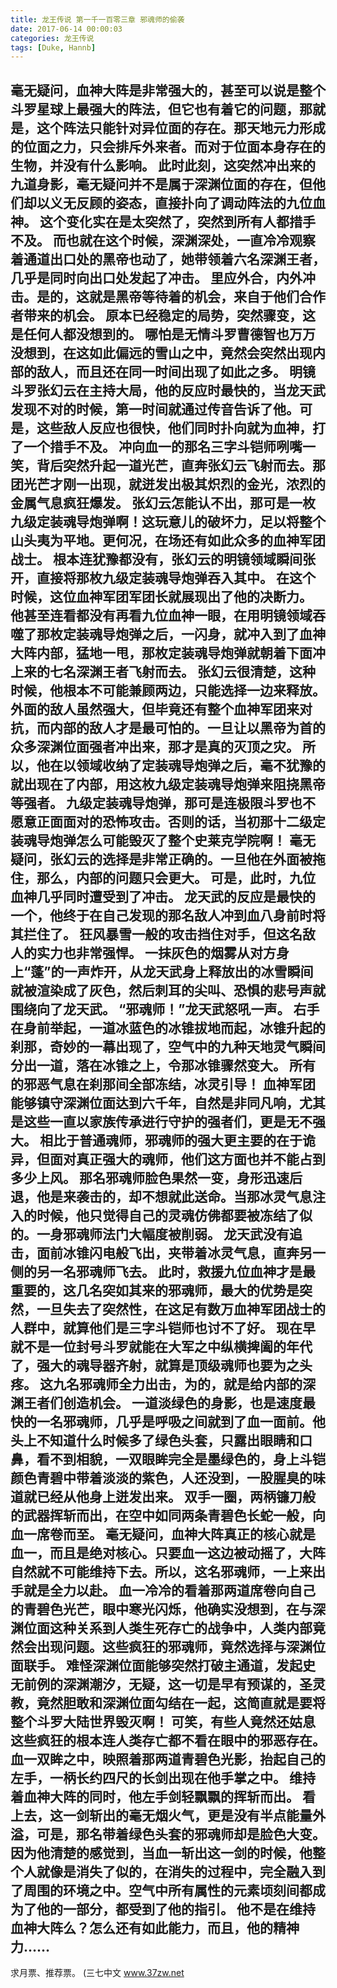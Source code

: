 ```yaml
---
title: 龙王传说 第一千一百零三章 邪魂师的偷袭
date: 2017-06-14 00:00:03
categories: 龙王传说
tags: [Duke, Hannb]
---
```


毫无疑问，血神大阵是非常强大的，甚至可以说是整个斗罗星球上最强大的阵法，但它也有着它的问题，那就是，这个阵法只能针对异位面的存在。那天地元力形成的位面之力，只会排斥外来者。而对于位面本身存在的生物，并没有什么影响。
此时此刻，这突然冲出来的九道身影，毫无疑问并不是属于深渊位面的存在，但他们却以义无反顾的姿态，直接扑向了调动阵法的九位血神。
这个变化实在是太突然了，突然到所有人都措手不及。
而也就在这个时候，深渊深处，一直冷冷观察着通道出口处的黑帝也动了，她带领着六名深渊王者，几乎是同时向出口处发起了冲击。
里应外合，内外冲击。是的，这就是黑帝等待着的机会，来自于他们合作者带来的机会。
原本已经稳定的局势，突然骤变，这是任何人都没想到的。
哪怕是无情斗罗曹德智也万万没想到，在这如此偏远的雪山之中，竟然会突然出现内部的敌人，而且还在同一时间出现了如此之多。
明镜斗罗张幻云在主持大局，他的反应时最快的，当龙天武发现不对的时候，第一时间就通过传音告诉了他。可是，这些敌人反应也很快，他们同时扑向就为血神，打了一个措手不及。
冲向血一的那名三字斗铠师咧嘴一笑，背后突然升起一道光芒，直奔张幻云飞射而去。那团光芒才刚一出现，就迸发出极其炽烈的金光，浓烈的金属气息疯狂爆发。
张幻云怎能认不出，那可是一枚九级定装魂导炮弹啊！这玩意儿的破坏力，足以将整个山头夷为平地。更何况，在场还有如此众多的血神军团战士。
根本连犹豫都没有，张幻云的明镜领域瞬间张开，直接将那枚九级定装魂导炮弹吞入其中。
在这个时候，这位血神军团军团长就展现出了他的决断力。
他甚至连看都没有再看九位血神一眼，在用明镜领域吞噬了那枚定装魂导炮弹之后，一闪身，就冲入到了血神大阵内部，猛地一甩，那枚定装魂导炮弹就朝着下面冲上来的七名深渊王者飞射而去。
张幻云很清楚，这种时候，他根本不可能兼顾两边，只能选择一边来释放。外面的敌人虽然强大，但毕竟还有整个血神军团来对抗，而内部的敌人才是最可怕的。一旦让以黑帝为首的众多深渊位面强者冲出来，那才是真的灭顶之灾。
所以，他在以领域收纳了定装魂导炮弹之后，毫不犹豫的就出现在了内部，用这枚九级定装魂导炮弹来阻挠黑帝等强者。
九级定装魂导炮弹，那可是连极限斗罗也不愿意正面面对的恐怖攻击。否则的话，当初那十二级定装魂导炮弹怎么可能毁灭了整个史莱克学院啊！
毫无疑问，张幻云的选择是非常正确的。一旦他在外面被拖住，那么，内部的问题只会更大。
可是，此时，九位血神几乎同时遭受到了冲击。
龙天武的反应是最快的一个，他终于在自己发现的那名敌人冲到血八身前时将其拦住了。
狂风暴雪一般的攻击挡住对手，但这名敌人的实力也非常强悍。
一抹灰色的烟雾从对方身上“蓬”的一声炸开，从龙天武身上释放出的冰雪瞬间就被渲染成了灰色，然后刺耳的尖叫、恐惧的悲号声就围绕向了龙天武。
“邪魂师！”龙天武怒吼一声。
右手在身前举起，一道冰蓝色的冰锥拔地而起，冰锥升起的刹那，奇妙的一幕出现了，空气中的九种天地灵气瞬间分出一道，落在冰锥之上，令那冰锥骤然变大。
所有的邪恶气息在刹那间全部冻结，冰灵引导！
血神军团能够镇守深渊位面达到六千年，自然是非同凡响，尤其是这些一直以家族传承进行守护的强者们，更是无不强大。
相比于普通魂师，邪魂师的强大更主要的在于诡异，但面对真正强大的魂师，他们这方面也并不能占到多少上风。
那名邪魂师脸色果然一变，身形迅速后退，他是来袭击的，却不想就此送命。当那冰灵气息注入的时候，他只觉得自己的灵魂仿佛都要被冻结了似的。一身邪魂师法门大幅度被削弱。
龙天武没有追击，面前冰锥闪电般飞出，夹带着冰灵气息，直奔另一侧的另一名邪魂师飞去。
此时，救援九位血神才是最重要的，这几名突如其来的邪魂师，最大的优势是突然，一旦失去了突然性，在这足有数万血神军团战士的人群中，就算他们是三字斗铠师也讨不了好。
现在早就不是一位封号斗罗就能在大军之中纵横捭阖的年代了，强大的魂导器齐射，就算是顶级魂师也要为之头疼。
这九名邪魂师全力出击，为的，就是给内部的深渊王者们创造机会。
一道淡绿色的身影，也是速度最快的一名邪魂师，几乎是呼吸之间就到了血一面前。他头上不知道什么时候多了绿色头套，只露出眼睛和口鼻，看不到相貌，一双眼眸完全是墨绿色的，身上斗铠颜色青碧中带着淡淡的紫色，人还没到，一股腥臭的味道就已经从他身上迸发出来。
双手一圈，两柄镰刀般的武器挥斩而出，在空中如同两条青碧色长蛇一般，向血一席卷而至。
毫无疑问，血神大阵真正的核心就是血一，而且是绝对核心。只要血一这边被动摇了，大阵自然就不可能维持下去。所以，这名邪魂师，一上来出手就是全力以赴。
血一冷冷的看着那两道席卷向自己的青碧色光芒，眼中寒光闪烁，他确实没想到，在与深渊位面这种关系到人类生死存亡的战争中，人类内部竟然会出现问题。这些疯狂的邪魂师，竟然选择与深渊位面联手。
难怪深渊位面能够突然打破主通道，发起史无前例的深渊潮汐，无疑，这一切是早有预谋的，圣灵教，竟然胆敢和深渊位面勾结在一起，这简直就是要将整个斗罗大陆世界毁灭啊！
可笑，有些人竟然还姑息这些疯狂的根本连人类存亡都不看在眼中的邪恶存在。
血一双眸之中，映照着那两道青碧色光影，抬起自己的左手，一柄长约四尺的长剑出现在他手掌之中。
维持着血神大阵的同时，他左手剑轻飘飘的挥斩而出。
看上去，这一剑斩出的毫无烟火气，更是没有半点能量外溢，可是，那名带着绿色头套的邪魂师却是脸色大变。
因为他清楚的感觉到，当血一斩出这一剑的时候，他整个人就像是消失了似的，在消失的过程中，完全融入到了周围的环境之中。空气中所有属性的元素顷刻间都成为了他的一部分，都受到了他的指引。
他不是在维持血神大阵么？怎么还有如此能力，而且，他的精神力……
-------------
求月票、推荐票。
(三七中文 www.37zw.net